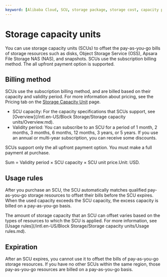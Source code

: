 ```yaml
---
keyword: [Alibaba Cloud, SCU, storage package, storage cost, capacity package, pay-as-you-go]
---
```


# Storage capacity units

You can use storage capacity units \(SCUs\) to offset the pay-as-you-go bills of storage resources such as disks, Object Storage Service \(OSS\), Apsara File Storage NAS \(NAS\), and snapshots. SCUs use the subscription billing method. The all upfront payment option is supported.

## Billing method

SCUs use the subscription billing method, and are billed based on their capacity and validity period. For more information about pricing, see the Pricing tab on the [Storage Capacity Unit](https://www.alibabacloud.com/product/scu/pricing) page.

-   SCU capacity: For the capacity specifications that SCUs support, see [Overview](/intl.en-US/Block Storage/Storage capacity units/Overview.md).
-   Validity period: You can subscribe to an SCU for a period of 1 month, 2 months, 3 months, 6 months, 12 months, 3 years, or 5 years. If you use an annual or multi-year subscription, you can receive some discounts.

SCUs support only the all upfront payment option. You must make a full payment at purchase.

Sum = Validity period × SCU capacity × SCU unit price.Unit: USD.

## Usage rules

After you purchase an SCU, the SCU automatically matches qualified pay-as-you-go storage resources to offset their bills before the SCU expires. When the used capacity exceeds the SCU capacity, the excess capacity is billed on a pay-as-you-go basis.

The amount of storage capacity that an SCU can offset varies based on the types of resources to which the SCU is applied. For more information, see [Usage rules](/intl.en-US/Block Storage/Storage capacity units/Usage rules.md).

## Expiration

After an SCU expires, you cannot use it to offset the bills of pay-as-you-go storage resources. If you have no other SCUs within the same region, those pay-as-you-go resources are billed on a pay-as-you-go basis.

